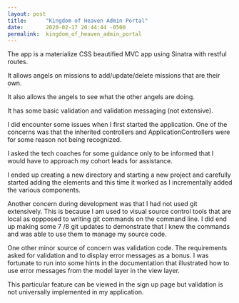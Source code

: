 ```yaml
---
layout: post
title:      "Kingdom of Heaven Admin Portal"
date:       2020-02-17 20:44:44 -0500
permalink:  kingdom_of_heaven_admin_portal
---
```


The app is a materialize CSS beautified MVC app using Sinatra with restful routes.

It allows angels on missions to add/update/delete missions that are their own.

It also allows the angels to see what the other angels are doing.

It has some basic validation and validation messaging (not extensive).

I did encounter some issues when I first started the application. One of the concerns was that the inherited controllers and ApplicationControllers were for some reason not being recognized. 

I asked the tech coaches for some guidance only to be informed that I would have to approach my cohort leads for assistance.

I ended up creating a new directory and starting a new project and carefully started adding the elements and this time it worked as I incrementally added the various components.


Another concern during development was that I had not used git extensively. This is because I am used to visual source control tools that are local as oppposed to writing git commands on the command line. I did end up making some 7 /8 git updates to demonstrate that I knew the commands and was able to use them to manage my source code.

One other minor source of concern was validation code. The requirements asked for validation and to display error messages as a bonus. I was fortunate to run into some hints in the documentation that illustrated how to use error messages from the model layer in the view layer. 

This particular feature can be viewed in the sign up page but validation is not universally implemented in my application. 


